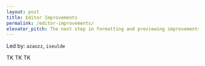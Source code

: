```yaml
---
layout: post
title: Editor Improvements
permalink: /editor-improvements/
elevator_pitch: The next step in formatting and previewing improvements
---
```


Led by: `azaozz`, `iseulde`

TK TK TK